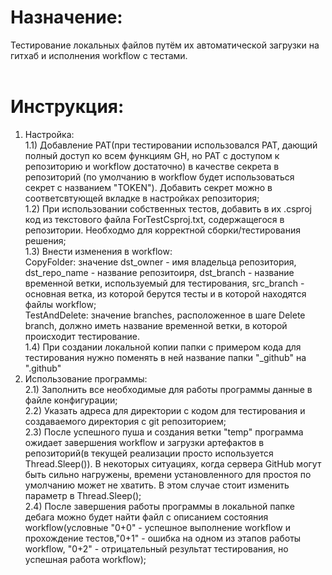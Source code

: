 # Назначение:<br />
 Тестирование локальных файлов путём их автоматической загрузки на гитхаб и исполнения workflow с тестами. <br />
 <br />
# Инструкция:<br />
 1) Настройка:<br />
   1.1) Добавление PAT(при тестировании использовался PAT, дающий полный доступ ко всем функциям GH, но PAT с доступом к репозиторию и workflow достаточно) в качестве секрета в репозиторий (по умолчанию в workflow будет использоваться секрет с названием "TOKEN"). Добавить секрет можно в соответсвтующей вкладке в настройках репозитория;<br />
    1.2) При использовании собственных тестов, добавить в их .csproj код из текстового файла ForTestCsproj.txt, содержащегося в репозитории. Необходмо для корректной сборки/тестирования решения;<br />
    1.3) Внести изменения в workflow:<br />
    CopyFolder: значение dst_owner - имя владельца репозитория, dst_repo_name - название репозитоиря, dst_branch - название временной ветки, используемый для тестирования, src_branch - основная ветка, из которой берутся тесты и в которой находятся файлы workflow;<br />
    TestAndDelete: значение branches, расположенное в шаге Delete branch, должно иметь название временной ветки, в которой происходит тестирование.<br />
    1.4) При создании локальной копии папки с примером кода для тестирования нужно поменять в ней название папки "_github" на ".github" <br />
 2) Использование программы:<br />
    2.1) Заполнить все необходимые для работы программы данные в файле конфигурации;<br />
    2.2) Указать адреса для директории с кодом для тестирования и создаваемого директория с git репозиторием;<br />
    2.3) После успешного пуша и создания ветки "temp" программа ожидает завершения workflow и загрузки артефактов в репозиторий(в текущей реализации просто используется Thread.Sleep()). В некоторых ситуациях, когда сервера GitHub могут быть сильно нагружены, времени установленного для простоя по умолчанию может не хватить. В этом случае стоит изменить параметр в Thread.Sleep();<br />
    2.4) После завершения работы программы в локальной папке дебага можно будет найти файл с описанием состояния workflow(условные "0+0" - успешное выполнение workflow и прохождение  тестов,"0+1" - ошибка на одном из этапов работы workflow, "0+2" - отрицательный результат тестирования, но успешная работа workflow); <br />
